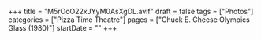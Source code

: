 +++
title = "M5rOoO22xJYyM0AsXgDL.avif"
draft = false
tags = ["Photos"]
categories = ["Pizza Time Theatre"]
pages = ["Chuck E. Cheese Olympics Glass (1980)"]
startDate = ""
+++
